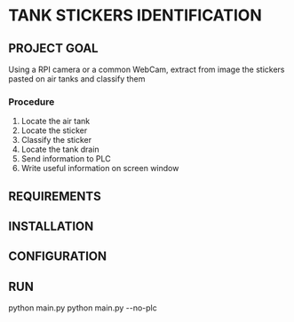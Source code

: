 # TANK STICKERS IDENTIFICATION

## PROJECT GOAL

Using a RPI camera or a common WebCam, extract from image the stickers pasted on air tanks and classify them

### Procedure

1. Locate the air tank
1. Locate the sticker
1. Classify the sticker
1. Locate the tank drain
1. Send information to PLC
1. Write useful information on screen window

## REQUIREMENTS

## INSTALLATION

## CONFIGURATION

## RUN

python main.py
python main.py --no-plc

